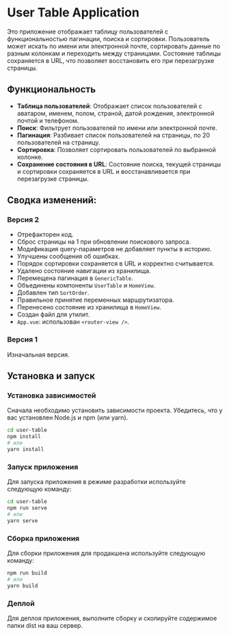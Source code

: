 # User Table Application

Это приложение отображает таблицу пользователей с функциональностью пагинации, поиска и сортировки. Пользователь может искать по имени или электронной почте, сортировать данные по разным колонкам и переходить между страницами. Состояние таблицы сохраняется в URL, что позволяет восстановить его при перезагрузке страницы.

## Функциональность

- **Таблица пользователей**: Отображает список пользователей с аватаром, именем, полом, страной, датой рождения, электронной почтой и телефоном.
- **Поиск**: Фильтрует пользователей по имени или электронной почте.
- **Пагинация**: Разбивает список пользователей на страницы, по 20 пользователей на страницу.
- **Сортировка**: Позволяет сортировать пользователей по выбранной колонке.
- **Сохранение состояния в URL**: Состояние поиска, текущей страницы и сортировки сохраняется в URL и восстанавливается при перезагрузке страницы.

## Сводка изменений:

### Версия 2

- Отрефакторен код.
- Сброс страницы на 1 при обновлении поискового запроса.
- Модификация query-параметров не добавляет пункты в историю.
- Улучшены сообщения об ошибках.
- Порядок сортировки сохраняется в URL и корректно считывается.
- Удалено состояние навигации из хранилища.
- Перемещена пагинация в `GenericTable`.
- Объединены компоненты `UserTable` и `HomeView`.
- Добавлен тип `SortOrder`.
- Правильное принятие переменных маршрутизатора.
- Перенесено состояние из хранилища в `HomeView`.
- Создан файл для утилит.
- `App.vue`: использован `<router-view />`.

### Версия 1

Изначальная версия.

## Установка и запуск

### Установка зависимостей

Сначала необходимо установить зависимости проекта. Убедитесь, что у вас установлен Node.js и npm (или yarn).

```bash
cd user-table
npm install
# или
yarn install
```

### Запуск приложения

Для запуска приложения в режиме разработки используйте следующую команду:

```bash
cd user-table
npm run serve
# или
yarn serve
```

### Сборка приложения

Для сборки приложения для продакшена используйте следующую команду:

```bash
npm run build
# или
yarn build
```

### Деплой

Для деплоя приложения, выполните сборку и скопируйте содержимое папки dist на ваш сервер.